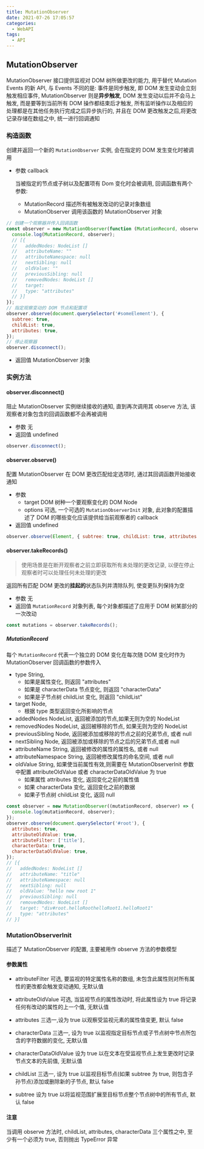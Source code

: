```yaml
---
title: MutationObserver
date: 2021-07-26 17:05:57
categories:
  - WebAPI
tags:
  - API
---
```


## MutationObserver

MutationObserver 接口提供监视对 DOM 树所做更改的能力, 用于替代 Mutation Events 的新 API, 与 Events 不同的是: 事件是同步触发, 即 DOM 发生变动会立刻触发相应事件, MutationObserver 则是**异步触发**, DOM 发生变动以后并不会马上触发, 而是要等到当前所有 DOM 操作都结束后才触发, 所有监听操作以及相应的处理都是在其他任务执行完成之后异步执行的, 并且在 DOM 更改触发之后,将更改记录存储在数组之中, 统一进行回调通知

### 构造函数

创建并返回一个新的 `MutationObserver` 实例, 会在指定的 DOM 发生变化时被调用

- 参数 callback

  当被指定的节点或子树以及配置项有 Dom 变化时会被调用, 回调函数有两个参数:

  - MutationRecord 描述所有被触发改动的记录对象数组
  - MutationObserver 调用该函数的 MutationObserver 对象

```javascript
// 创建一个观察器并传入回调函数
const observer = new MutationObserver(function (MutationRecord, observer) {
  console.log(MutationRecord, observer);
  // [{
  //   addedNodes: NodeList []
  //   attributeName: ""
  //   attributeNamespace: null
  //   nextSibling: null
  //   oldValue: ""
  //   previousSibling: null
  //   removedNodes: NodeList []
  //   target:
  //   type: "attributes"
  // }]
});
// 指定观察变动的 DOM 节点和配置项
observer.observe(document.querySelector('#someElement'), {
  subtree: true,
  childList: true,
  attributes: true,
});
// 停止观察器
observer.disconnect();
```

- 返回值 MutationObserver 对象

<!-- more -->

### 实例方法

#### observer.disconnect()

阻止 MutationObserver 实例继续接收的通知, 直到再次调用其 observe 方法, 该观察者对象包含的回调函数都不会再被调用

- 参数 无
- 返回值 undefined

```javascript
observer.disconnect();
```

#### observer.observe()

配置 MutationObserver 在 DOM 更改匹配给定选项时, 通过其回调函数开始接收通知

- 参数
  - target DOM 树种一个要观察变化的 DOM Node
  - options 可选, 一个可选的 `MutationObserverInit` 对象, 此对象的配置描述了 DOM 的哪些变化应该提供给当前观察者的 callback
- 返回值 undefined

```javascript
observer.observe(Element, { subtree: true, childList: true, attributes: true });
```

#### observer.takeRecords()

> 使用场景是在断开观察者之前立即获取所有未处理的更改记录, 以便在停止观察者时可以处理任何未处理的更改

返回所有匹配 DOM 更改的**挂起的**状态队列并清除队列, 使变更队列保持为空

- 参数 无
- 返回值 `MutationRecord` 对象列表, 每个对象都描述了应用于 DOM 树某部分的一次改动

```javascript
const mutations = observer.takeRecords();
```

##### MutationRecord

每个 `MutationRecord` 代表一个独立的 DOM 变化在每次随 DOM 变化时作为 MutationObserver 回调函数的参数传入

- type String,
  - 如果是属性变化, 则返回 "attributes"
  - 如果是 characterData 节点变化, 则返回 "characterData"
  - 如果是子节点树 childList 变化, 则返回 "childList"
- target Node,
  - 根据 type 类型返回变化所影响的节点
- addedNodes NodeList, 返回被添加的节点,如果无则为空的 NodeList
- removedNodes NodeList, 返回被移除的节点, 如果无则为空的 NodeList
- previousSibling Node, 返回被添加或移除的节点之前的兄弟节点, 或者 null
- nextSibling Node, 返回被添加或移除的节点之后的兄弟节点,或者 null
- attributeName String, 返回被修改的属性的属性名, 或者 null
- attributeNamespace String, 返回被修改属性的命名空间, 或者 null
- oldValue String, 如果使当前属性有效,则需要在 MutationObserverInit 参数中配置 attributeOldValue 或者 characterDataOldValue 为 true
  - 如果属性 attributes 变化, 返回变化之前的属性值
  - 如果 characterData 变化, 返回变化之前的数据
  - 如果子节点树 childList 变化, 返回 null

```javascript
const observer = new MutationObserver((mutationRecord, observer) => {
  console.log(mutationRecord, observer);
});
observer.observe(document.querySelector('#root'), {
  attributes: true,
  attributeOldValue: true,
  attributeFilter: ['title'],
  characterData: true,
  characterDataOldValue: true,
});
// [{
//   addedNodes: NodeList []
//   attributeName: "title"
//   attributeNamespace: null
//   nextSibling: null
//   oldValue: "hello new root 1"
//   previousSibling: null
//   removedNodes: NodeList []
//   target: "div#root.helloRoothelloRoot1.helloRoot1"
//   type: "attributes"
// }]
```

### MutationObserverInit

描述了 MutationObserver 的配置, 主要被用作 observe 方法的参数模型

#### 参数属性

- attributeFilter 可选, 要监视的特定属性名称的数组, 未包含此属性则对所有属性的更改都会触发变动通知, 无默认值

- attributeOldValue 可选, 当监视节点的属性改动时, 将此属性设为 true 将记录任何有改动的属性的上一个值, 无默认值

- attributes 三选一,设为 true 以观察受监视元素的属性值变更, 默认 false

- characterData 三选一, 设为 true 以监视指定目标节点或子节点树中节点所包含的字符数据的变化, 无默认值

- characterDataOldValue 设为 true 以在文本在受监视节点上发生更改时记录节点文本的先前值, 无默认值

- childList 三选一, 设为 true 以监视目标节点(如果 subtree 为 true, 则包含子孙节点)添加或删除新的子节点, 默认 false

- subtree 设为 true 以将监视范围扩展至目标节点整个节点树中的所有节点, 默认 false

#### 注意

当调用 observe 方法时, childList, attributes, characterData 三个属性之中, 至少有一个必须为 true, 否则抛出 TypeError 异常
